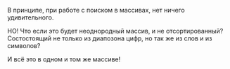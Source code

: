 В принципе, при работе с поиском в массивах, нет ничего удивительного.

НО! Что если это будет неоднородный массив, и не отсортированный? Состостоящий не только из диапозона цифр, но так же из слов и из символов?

И всё это в одном и том же массиве!
